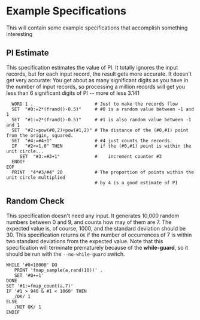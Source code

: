 # Example Specifications

This will contain some example specifications that accomplish something interesting

## PI Estimate

This specification estimates the value of PI.  It totally ignores the input records, but for each input record, the result gets more accurate. It doesn't get very accurate: You get about as many significant digits as you have in the number of input records, so processing a million records will get you less than 6 significant digits of PI -- more of less 3.141
```
  WORD 1 .                       # Just to make the records flow
  SET  "#0:=2*(frand()-0.5)"     # #0 is a random value between -1 and 1
  SET  "#1:=2*(frand()-0.5)"     # #1 is also random value between -1 and 1 
  SET  "#2:=pow(#0,2)+pow(#1,2)" # The distance of the (#0,#1) point from the origin, squared.
  SET  "#4:=#4+1"                # #4 just counts the records.
  IF   "#2<=1.0" THEN            # if the (#0,#1) point is within the unit circle...
     SET  "#3:=#3+1"             #    increment counter #3
  ENDIF 
EOF 
  PRINT  "4*#3/#4" 20            # The proportion of points within the unit circle multiplied 
                                 # by 4 is a good estimate of PI
```

## Random Check

This specification doesn't need any input. It generates 10,000 random numbers between 0 and 9, and counts how may of them are 7. The expected value is, of course, 1000, and the standard deviation should be 30. This specification returns `OK` if the number of occurrences of 7 is within two standard deviations from the expected value. Note that this specification will terminate prematurely because of the **while-guard**, so it should be run with the `--no-while-guard` switch.
```
WHILE '#0<10000' DO
   PRINT 'fmap_sample(a,rand(10))' .
   SET '#0+=1'
DONE
SET '#1:=fmap_count(a,7)'
IF '#1 > 940 & #1 < 1060' THEN
   /OK/ 1
ELSE
   /NOT OK/ 1
ENDIF
```
